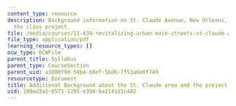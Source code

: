 ```yaml
---
content_type: resource
description: Background information on St. Claude Avenue, New Orleans, the focus of
  the class project.
file: /media/courses/11-439-revitalizing-urban-main-streets-st-claude-avenue-new-orleans-spring-2009/100ad3a265711295e394ba2141d1c482_MIT11_439s09_syll01_Additional_Background_St_Claude.pdf
file_type: application/pdf
learning_resource_types: []
ocw_type: OCWFile
parent_title: Syllabus
parent_type: CourseSection
parent_uid: a3080f9d-54b4-b0ef-5bd6-7f53a6e0f749
resourcetype: Document
title: Additional Background about the St. Claude area and the project
uid: 100ad3a2-6571-1295-e394-ba2141d1c482
---
```

